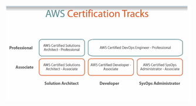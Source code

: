 ![Certification Tracks](https://github.com/sairamaj/awssolutionarchitectexam/blob/master/images/certificationtracks.png)
